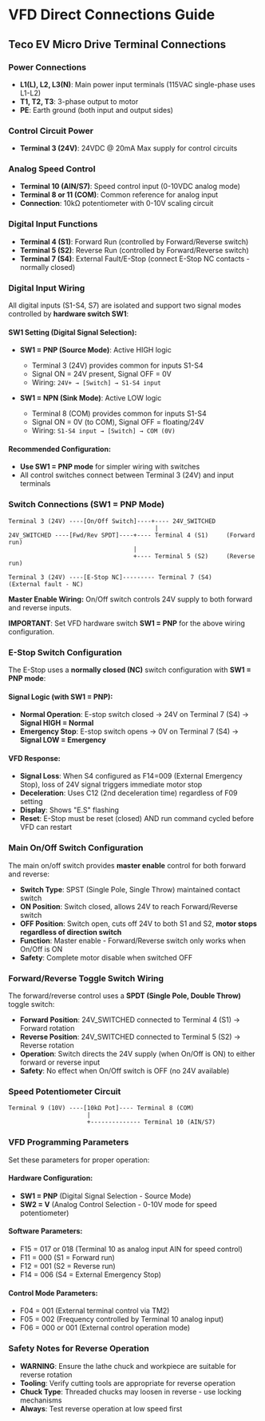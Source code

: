 # VFD Direct Connections Guide

## Teco EV Micro Drive Terminal Connections

### Power Connections
- **L1(L), L2, L3(N)**: Main power input terminals (115VAC single-phase uses L1-L2)
- **T1, T2, T3**: 3-phase output to motor
- **PE**: Earth ground (both input and output sides)

### Control Circuit Power
- **Terminal 3 (24V)**: 24VDC @ 20mA Max supply for control circuits

### Analog Speed Control
- **Terminal 10 (AIN/S7)**: Speed control input (0-10VDC analog mode)
- **Terminal 8 or 11 (COM)**: Common reference for analog input
- **Connection**: 10kΩ potentiometer with 0-10V scaling circuit

### Digital Input Functions
- **Terminal 4 (S1)**: Forward Run (controlled by Forward/Reverse switch)
- **Terminal 5 (S2)**: Reverse Run (controlled by Forward/Reverse switch)
- **Terminal 7 (S4)**: External Fault/E-Stop (connect E-Stop NC contacts - normally closed)

### Digital Input Wiring
All digital inputs (S1-S4, S7) are isolated and support two signal modes controlled by **hardware switch SW1**:

#### SW1 Setting (Digital Signal Selection):
- **SW1 = PNP (Source Mode)**: Active HIGH logic
  - Terminal 3 (24V) provides common for inputs S1-S4
  - Signal ON = 24V present, Signal OFF = 0V
  - Wiring: `24V+ → [Switch] → S1-S4 input`
  
- **SW1 = NPN (Sink Mode)**: Active LOW logic  
  - Terminal 8 (COM) provides common for inputs S1-S4
  - Signal ON = 0V (to COM), Signal OFF = floating/24V
  - Wiring: `S1-S4 input → [Switch] → COM (0V)`

#### Recommended Configuration:
- **Use SW1 = PNP mode** for simpler wiring with switches
- All control switches connect between Terminal 3 (24V) and input terminals

### Switch Connections (SW1 = PNP Mode)
```
Terminal 3 (24V) ----[On/Off Switch]----+---- 24V_SWITCHED
                                         |
24V_SWITCHED ----[Fwd/Rev SPDT]----+---- Terminal 4 (S1)     (Forward run)
                                   |
                                   +---- Terminal 5 (S2)     (Reverse run)

Terminal 3 (24V) ----[E-Stop NC]--------- Terminal 7 (S4)     (External fault - NC)
```

**Master Enable Wiring:** On/Off switch controls 24V supply to both forward and reverse inputs.

**IMPORTANT**: Set VFD hardware switch **SW1 = PNP** for the above wiring configuration.

### E-Stop Switch Configuration
The E-Stop uses a **normally closed (NC)** switch configuration with **SW1 = PNP mode**:

#### Signal Logic (with SW1 = PNP):
- **Normal Operation**: E-stop switch closed → 24V on Terminal 7 (S4) → **Signal HIGH = Normal**
- **Emergency Stop**: E-stop switch opens → 0V on Terminal 7 (S4) → **Signal LOW = Emergency**

#### VFD Response:
- **Signal Loss**: When S4 configured as F14=009 (External Emergency Stop), loss of 24V signal triggers immediate motor stop
- **Deceleration**: Uses C12 (2nd deceleration time) regardless of F09 setting  
- **Display**: Shows "E.S" flashing
- **Reset**: E-Stop must be reset (closed) AND run command cycled before VFD can restart

### Main On/Off Switch Configuration  
The main on/off switch provides **master enable** control for both forward and reverse:
- **Switch Type**: SPST (Single Pole, Single Throw) maintained contact switch
- **ON Position**: Switch closed, allows 24V to reach Forward/Reverse switch
- **OFF Position**: Switch open, cuts off 24V to both S1 and S2, **motor stops regardless of direction switch**
- **Function**: Master enable - Forward/Reverse switch only works when On/Off is ON
- **Safety**: Complete motor disable when switched OFF

### Forward/Reverse Toggle Switch Wiring
The forward/reverse control uses a **SPDT (Single Pole, Double Throw)** toggle switch:
- **Forward Position**: 24V_SWITCHED connected to Terminal 4 (S1) → Forward rotation
- **Reverse Position**: 24V_SWITCHED connected to Terminal 5 (S2) → Reverse rotation  
- **Operation**: Switch directs the 24V supply (when On/Off is ON) to either forward or reverse input
- **Safety**: No effect when On/Off switch is OFF (no 24V available)

### Speed Potentiometer Circuit
```
Terminal 9 (10V) ----[10kΩ Pot]---- Terminal 8 (COM)
                      |
                      +-------------- Terminal 10 (AIN/S7)
```

### VFD Programming Parameters
Set these parameters for proper operation:

#### Hardware Configuration:
- **SW1 = PNP** (Digital Signal Selection - Source Mode)
- **SW2 = V** (Analog Control Selection - 0-10V mode for speed potentiometer)

#### Software Parameters:
- F15 = 017 or 018 (Terminal 10 as analog input AIN for speed control)
- F11 = 000 (S1 = Forward run)
- F12 = 001 (S2 = Reverse run) 
- F14 = 006 (S4 = External Emergency Stop)

#### Control Mode Parameters:
- F04 = 001 (External terminal control via TM2)
- F05 = 002 (Frequency controlled by Terminal 10 analog input)
- F06 = 000 or 001 (External control operation mode)

### Safety Notes for Reverse Operation
- **WARNING**: Ensure the lathe chuck and workpiece are suitable for reverse rotation
- **Tooling**: Verify cutting tools are appropriate for reverse operation
- **Chuck Type**: Threaded chucks may loosen in reverse - use locking mechanisms
- **Always**: Test reverse operation at low speed first